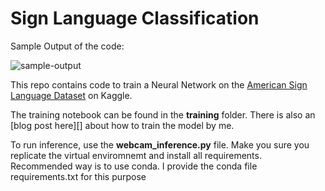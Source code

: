 # Sign Language Classification

Sample Output of the code:

![sample-output](https://github.com/jimmiemunyi/Sign-Language-App/blob/main/readme-gif/sign-language-okay.gif)

This repo contains code to train a Neural Network on the [American Sign Language Dataset](https://www.kaggle.com/grassknoted/asl-alphabet) on Kaggle.

The training notebook can be found in the **training** folder. There is also an [blog post here][] about how to train the model by me.

To run inference, use the **webcam_inference.py** file. Make you sure you replicate the virtual enviromnemt and install all requirements. Recommended way is to use conda. I provide the conda file requirements.txt for this purpose
